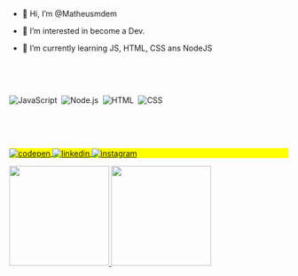 - 👋 Hi, I’m @Matheusmdem
- 👀 I’m interested in become a Dev.
- 🌱 I’m currently learning JS, HTML, CSS ans NodeJS
  
  <br><br>
  
  ##

![JavaScript](https://img.shields.io/badge/-JavaScript-05122A?style=flat&logo=javascript)&nbsp;
![Node.js](https://img.shields.io/badge/-Node.js-05122A?style=flat&logo=node.js)&nbsp;
![HTML](https://img.shields.io/badge/-HTML-05122A?style=flat&logo=HTML5)&nbsp;
![CSS](https://img.shields.io/badge/-CSS-05122A?style=flat&logo=CSS3&logoColor=1572B6)&nbsp;

  <br><br>
  ##
 
  <p align="left" style="background:yellow">
  <a href="https://codepen.io/matheusmdem" target="_blank">
    <img align="center" src="https://img.shields.io/badge/-Matheus Melo-05122A?style=flat&logo=codepen" alt="codepen"/>
  </a>
  <a href="https://www.linkedin.com/in/matheus-medeiros-de-melo-631546193" target="_blank">
    <img align="center" src="https://img.shields.io/badge/-Matheus Melo-05122A?style=flat&logo=linkedin" alt="linkedin"/>
  </a>
  <a href="https://www.instagram.com/matheusmdem" target="_blank">
   <img align="center" src="https://img.shields.io/badge/-Matheus Melo-05122A?style=flat&logo=instagram" alt="instagram"/>
  </a>
  </p>

<a href="https://github.com/Matheusmdem">
  <img height="180em" src="https://github-readme-stats.vercel.app/api?username=Matheusmdem&show_icons=true&theme=dark&include_all_commits=true&count_private=true"/>
  <img height="180em" src="https://github-readme-stats.vercel.app/api/top-langs/?username=Matheusmdem&layout=compact&langs_count=7&theme=dark"/>
